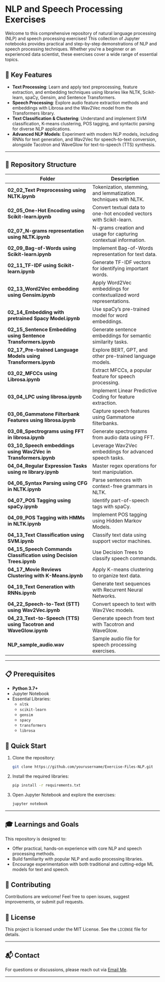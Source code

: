 # NLP and Speech Processing Exercises

Welcome to this comprehensive repository of natural language processing (NLP) and speech processing exercises! This collection of Jupyter notebooks provides practical and step-by-step demonstrations of NLP and speech processing techniques. Whether you're a beginner or an experienced data scientist, these exercises cover a wide range of essential topics.

## 🌟 Key Features

- **Text Processing**: Learn and apply text preprocessing, feature extraction, and embedding techniques using libraries like NLTK, Scikit-learn, spaCy, Gensim, and Sentence Transformers.
- **Speech Processing**: Explore audio feature extraction methods and embeddings with Librosa and the Wav2Vec model from the Transformers library.
- **Text Classification & Clustering**: Understand and implement SVM classification, K-means clustering, POS tagging, and syntactic parsing for diverse NLP applications.
- **Advanced NLP Models**: Experiment with modern NLP models, including RNNs for text generation, and Wav2Vec for speech-to-text conversion, alongside Tacotron and WaveGlow for text-to-speech (TTS) synthesis.

---

## 📂 Repository Structure

| Folder | Description |
|--------|-------------|
| **02_02_Text Preprocessing using NLTK.ipynb**       | Tokenization, stemming, and lemmatization techniques with NLTK. |
| **02_05_One-Hot Encoding using Scikit-learn.ipynb** | Convert textual data to one-hot encoded vectors with Scikit-learn. |
| **02_07_N-grams representation using NLTK.ipynb**   | N-grams creation and usage for capturing contextual information. |
| **02_09_Bag-of-Words using Scikit-learn.ipynb**     | Implement Bag-of-Words representation for text data. |
| **02_11_TF-IDF using Scikit-learn.ipynb**           | Generate TF-IDF vectors for identifying important words. |
| **02_13_Word2Vec embedding using Gensim.ipynb**     | Apply Word2Vec embeddings for contextualized word representations. |
| **02_14_Embedding with pretrained Spacy Model.ipynb** | Use spaCy’s pre-trained model for word embeddings. |
| **02_15_Sentence Embedding using Sentence Transformers.ipynb** | Generate sentence embeddings for semantic similarity tasks. |
| **02_17_Pre-trained Language Models using Transformers.ipynb** | Explore BERT, GPT, and other pre-trained language models. |
| **03_02_MFCCs using Librosa.ipynb**                | Extract MFCCs, a popular feature for speech processing. |
| **03_04_LPC using librosa.ipynb**                  | Implement Linear Predictive Coding for feature extraction. |
| **03_06_Gammatone Filterbank Features using librosa.ipynb** | Capture speech features using Gammatone filterbanks. |
| **03_08_Spectrograms using FFT in librosa.ipynb**  | Generate spectrograms from audio data using FFT. |
| **03_10_Speech embeddings using Wav2Vec in Transformers.ipynb** | Leverage Wav2Vec embeddings for advanced speech tasks. |
| **04_04_Regular Expression Tasks using re library.ipynb** | Master regex operations for text manipulation. |
| **04_06_Syntax Parsing using CFG in NLTK.ipynb**   | Parse sentences with context-free grammars in NLTK. |
| **04_07_POS Tagging using spaCy.ipynb**            | Identify part-of-speech tags with spaCy. |
| **04_09_POS Tagging with HMMs in NLTK.ipynb**      | Implement POS tagging using Hidden Markov Models. |
| **04_13_Text Classification using SVM.ipynb**      | Classify text data using support vector machines. |
| **04_15_Speech Commands Classification using Decision Trees.ipynb** | Use Decision Trees to classify speech commands. |
| **04_17_Movie Reviews Clustering with K-Means.ipynb** | Apply K-means clustering to organize text data. |
| **04_19_Text Generation with RNNs.ipynb**          | Generate text sequences with Recurrent Neural Networks. |
| **04_22_Speech-to-Text (STT) using Wav2Vec.ipynb** | Convert speech to text with Wav2Vec models. |
| **04_23_Text-to-Speech (TTS) using Tacotron and WaveGlow.ipynb** | Generate speech from text with Tacotron and WaveGlow. |
| **NLP_sample_audio.wav**                           | Sample audio file for speech processing exercises. |

---

## 📋 Prerequisites

- **Python 3.7+**
- Jupyter Notebook
- Essential Libraries:
  - `nltk`
  - `scikit-learn`
  - `gensim`
  - `spacy`
  - `transformers`
  - `librosa`

## 🚀 Quick Start

1. Clone the repository:
   ```bash
   git clone https://github.com/yourusername/Exercise-Files-NLP.git
   ```
2. Install the required libraries:
   ```bash
   pip install -r requirements.txt
   ```
3. Open Jupyter Notebook and explore the exercises:
   ```bash
   jupyter notebook
   ```

---

## 🎓 Learnings and Goals

This repository is designed to:
- Offer practical, hands-on experience with core NLP and speech processing methods.
- Build familiarity with popular NLP and audio processing libraries.
- Encourage experimentation with both traditional and cutting-edge ML models for text and speech.

## 🤝 Contributing

Contributions are welcome! Feel free to open issues, suggest improvements, or submit pull requests.

## 📜 License

This project is licensed under the MIT License. See the `LICENSE` file for details.

---

## 📬 Contact

For questions or discussions, please reach out via [Email Me](mailto:nomi.rana2020@gmail.com).

---
